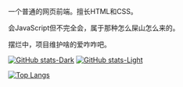 一个普通的网页前端。擅长HTML和CSS。  

会JavaScript但不完全会，属于那种怎么屎山怎么来的。  
  
摆烂中，项目维护啥的爱咋咋吧。 
  
[![GitHub stats-Dark](https://github-readme-stats.vercel.app/api?username=zzChumo&show_icons=true&theme=dark#gh-dark-mode-only)](https://github.com/anuraghazra/github-readme-stats#gh-dark-mode-only)
[![GitHub stats-Light](https://github-readme-stats.vercel.app/api?username=zzChumo&show_icons=true&theme=default#gh-light-mode-only)](https://github.com/anuraghazra/github-readme-stats#gh-light-mode-only)   


   
[![Top Langs](https://github-readme-stats.vercel.app/api/top-langs/?username=zzChumo&layout=donut&langs_count=10)](https://github.com/anuraghazra/github-readme-stats)   
